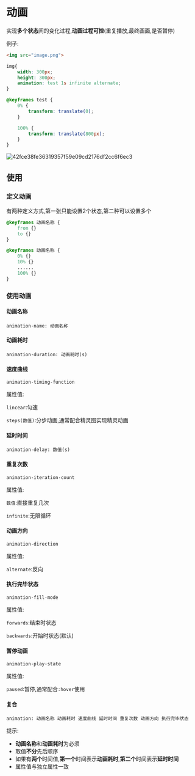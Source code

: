 # 动画

实现**多个状态**间的变化过程,**动画过程可控**(重复播放,最终画面,是否暂停)

例子:

```html
<img src="image.png">
```

```css
img{
    width: 300px;
    height: 300px;
    animation: test 1s infinite alternate;
}

@keyframes test {
    0% {
        transform: translate(0);
    }

    100% {
        transform: translate(800px);
    }
}
```

![42fce38fe36319357f59e09cd2176df2cc6f6ec3](Assets/42fce38fe36319357f59e09cd2176df2cc6f6ec3.gif)

## 使用

### 定义动画

有两种定义方式,第一张只能设置2个状态,第二种可以设置多个

```css
@keyframes 动画名称 {
    from {}
    to {}
}
```

```css
@keyframes 动画名称 {
    0% {}
    10% {}
    ......
    100% {}
}
```

### 使用动画

#### 动画名称

`animation-name: 动画名称`

#### 动画耗时

`animation-duration: 动画耗时(s)`

#### 速度曲线

`animation-timing-function`

属性值:

`lincear`:匀速

`steps(数值)`:分步动画,通常配合精灵图实现精灵动画

#### 延时时间

`animation-delay: 数值(s)`

#### 重复次数

`animation-iteration-count`

属性值:

`数值`:直接重复几次

`infinite`:无限循环

#### 动画方向

`animation-direction`

属性值:

`alternate`:反向

#### 执行完毕状态

`animation-fill-mode`

属性值:

`forwards`:结束时状态

`backwards`:开始时状态(默认)

#### 暂停动画

`animation-play-state`

属性值:

`paused`:暂停,通常配合`:hover`使用

#### 复合

`animation: 动画名称 动画耗时 速度曲线 延时时间 重复次数 动画方向 执行完毕状态`

提示:

* **动画名称**和**动画耗时**为必须
* 取值**不分**先后顺序
* 如果有**两个**时间值,**第一个**时间表示**动画耗时**,**第二个**时间表示**延时时间**
* 属性值与独立属性一致
